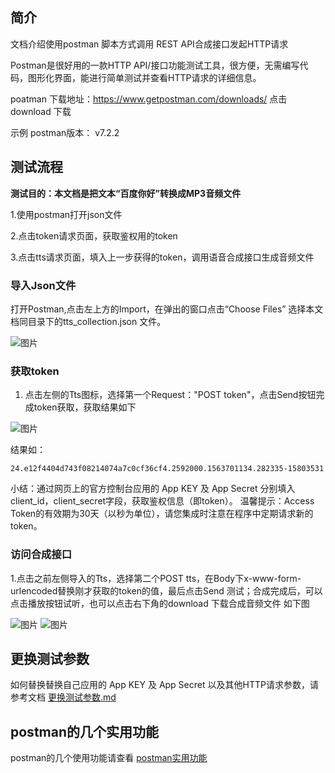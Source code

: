 
## 简介

文档介绍使用postman 脚本方式调用 REST API合成接口发起HTTP请求

Postman是很好用的一款HTTP API/接口功能测试工具，很方便，无需编写代码，图形化界面，能进行简单测试并查看HTTP请求的详细信息。

poatman 下载地址：https://www.getpostman.com/downloads/ 点击download 下载

示例 postman版本： v7.2.2

## 测试流程
**测试目的：本文档是把文本“百度你好”转换成MP3音频文件**

1.使用postman打开json文件

2.点击token请求页面，获取鉴权用的token

3.点击tts请求页面，填入上一步获得的token，调用语音合成接口生成音频文件

### 导入Json文件

打开Postman,点击左上方的Import，在弹出的窗口点击“Choose Files” 选择本文档同目录下的tts_collection.json 文件。

![图片](https://raw.githubusercontent.com/Baidu-AIP/speech-demo/master/rest-api-asr/postman/doc-images/201906201400.png)

### 获取token


1. 点击左侧的Tts图标，选择第一个Request："POST token"，点击Send按钮完成token获取，获取结果如下

![图片](https://raw.githubusercontent.com/Baidu-AIP/speech-demo/master/rest-api-tts/postman/doc-images/201906261701.png)

结果如：
```
24.e12f4404d743f08214074a7c0cf36cf4.2592000.1563701134.282335-15803531
```
小结：通过网页上的官方控制台应用的 App KEY 及 App Secret 分别填入client_id，client_secret字段，获取鉴权信息（即token）。
温馨提示：Access Token的有效期为30天（以秒为单位），请您集成时注意在程序中定期请求新的token。

### 访问合成接口 

1.点击之前左侧导入的Tts，选择第二个POST tts，在Body下x-www-form-urlencoded替换刚才获取的token的值，最后点击Send 测试；合成完成后，可以点击播放按钮试听，也可以点击右下角的download 下载合成音频文件 如下图

![图片](https://raw.githubusercontent.com/Baidu-AIP/speech-demo/master/rest-api-tts/postman/doc-images/201906261702.png)
![图片](https://raw.githubusercontent.com/Baidu-AIP/speech-demo/master/rest-api-tts/postman/doc-images/201906261703.png)


##  更换测试参数
如何替换替换自己应用的 App KEY 及 App Secret 以及其他HTTP请求参数，请参考文档 [更换测试参数.md](/rest-api-tts/postman/更换测试参数.md) 

## postman的几个实用功能
postman的几个使用功能请查看 [postman实用功能](/rest-api-asr/postman/postman实用功能.md) 

